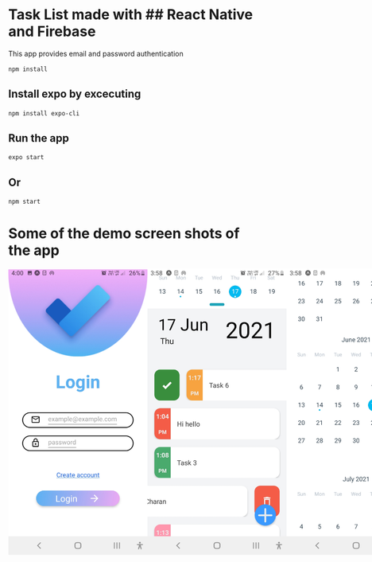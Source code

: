 # Task List made with ## React Native and Firebase

This app provides email and password authentication 

```bash
npm install
```
## Install  expo by excecuting 

```bash
npm install expo-cli
```

## Run the app

```bash
expo start 
```
## Or
```bash
npm start
```
# Some of the demo screen shots of the app
<!-- <div float="left"> -->
<div align="center">
  <div style="display: flex; justiy-content='space-between'">
    <img src='assets/images/login.jpg' width=280/>      
    <img src='assets/images/demo_1.jpg' width=280/>
    <img src='assets/images/calender.jpg' width=280/>
  </div>
</div>
